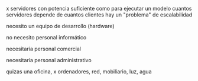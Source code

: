 x servidores con potencia suficiente como para ejecutar un modelo
cuantos servidores depende de cuantos clientes
hay un "problema" de escalabilidad

necesito un equipo de desarrollo (hardware)

no necesito personal informático

necesitaría personal comercial

necesitaría personal administrativo

quizas una oficina, x ordenadores, red, mobiliario, luz, agua




